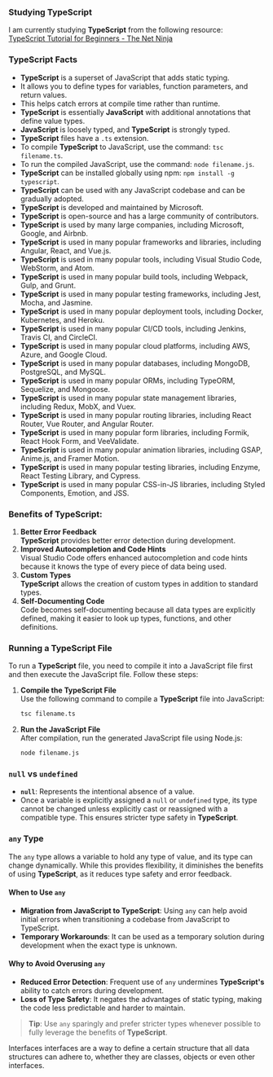 ### Studying TypeScript

I am currently studying **TypeScript** from the following resource:  
[TypeScript Tutorial for Beginners - The Net Ninja](https://youtube.com/playlist?list=PL4cUxeGkcC9gNhFQgS4edYLqP7LkZcFMN&si=Q1ynwHMieG2iCs8r)


### **TypeScript** Facts

- **TypeScript** is a superset of JavaScript that adds static typing.
- It allows you to define types for variables, function parameters, and return values.
- This helps catch errors at compile time rather than runtime.
- **TypeScript** is essentially **JavaScript** with additional annotations that define value types.
- **JavaScript** is loosely typed, and ****TypeScript**** is strongly typed.
- **TypeScript** files have a `.ts` extension.
- To compile **TypeScript** to JavaScript, use the command: `tsc filename.ts`.
- To run the compiled JavaScript, use the command: `node filename.js`.
- **TypeScript** can be installed globally using npm: `npm install -g typescript`.
- **TypeScript** can be used with any JavaScript codebase and can be gradually adopted.
- **TypeScript** is developed and maintained by Microsoft.
- **TypeScript** is open-source and has a large community of contributors.
- **TypeScript** is used by many large companies, including Microsoft, Google, and Airbnb.
- **TypeScript** is used in many popular frameworks and libraries, including Angular, React, and Vue.js.
- **TypeScript** is used in many popular tools, including Visual Studio Code, WebStorm, and Atom.
- **TypeScript** is used in many popular build tools, including Webpack, Gulp, and Grunt.
- **TypeScript** is used in many popular testing frameworks, including Jest, Mocha, and Jasmine.
- **TypeScript** is used in many popular deployment tools, including Docker, Kubernetes, and Heroku.
- **TypeScript** is used in many popular CI/CD tools, including Jenkins, Travis CI, and CircleCI.
- **TypeScript** is used in many popular cloud platforms, including AWS, Azure, and Google Cloud.
- **TypeScript** is used in many popular databases, including MongoDB, PostgreSQL, and MySQL.
- **TypeScript** is used in many popular ORMs, including TypeORM, Sequelize, and Mongoose.
- **TypeScript** is used in many popular state management libraries, including Redux, MobX, and Vuex.
- **TypeScript** is used in many popular routing libraries, including React Router, Vue Router, and Angular Router.
- **TypeScript** is used in many popular form libraries, including Formik, React Hook Form, and VeeValidate.
- **TypeScript** is used in many popular animation libraries, including GSAP, Anime.js, and Framer Motion.
- **TypeScript** is used in many popular testing libraries, including Enzyme, React Testing Library, and Cypress.
- **TypeScript** is used in many popular CSS-in-JS libraries, including Styled Components, Emotion, and JSS.

### Benefits of **TypeScript**:
1. **Better Error Feedback**  
    **TypeScript** provides better error detection during development.
2. **Improved Autocompletion and Code Hints**  
    Visual Studio Code offers enhanced autocompletion and code hints because it knows the type of every piece of data being used.
3. **Custom Types**  
    **TypeScript** allows the creation of custom types in addition to standard types.
4. **Self-Documenting Code**  
    Code becomes self-documenting because all data types are explicitly defined, making it easier to look up types, functions, and other definitions.

### Running a **TypeScript** File
To run a **TypeScript** file, you need to compile it into a JavaScript file first and then execute the JavaScript file. Follow these steps:

1. **Compile the **TypeScript** File**  
    Use the following command to compile a **TypeScript** file into JavaScript:  
    ```bash
    tsc filename.ts
    ```

2. **Run the JavaScript File**  
    After compilation, run the generated JavaScript file using Node.js:  
    ```bash
    node filename.js
    ```

### `null` vs `undefined`
- **`null`**: Represents the intentional absence of a value.  
- Once a variable is explicitly assigned a `null` or `undefined` type, its type cannot be changed unless explicitly cast or reassigned with a compatible type. This ensures stricter type safety in **TypeScript**.

### `any` Type

The `any` type allows a variable to hold any type of value, and its type can change dynamically. While this provides flexibility, it diminishes the benefits of using **TypeScript**, as it reduces type safety and error feedback.

#### When to Use `any`
- **Migration from JavaScript to TypeScript**: Using `any` can help avoid initial errors when transitioning a codebase from JavaScript to TypeScript.
- **Temporary Workarounds**: It can be used as a temporary solution during development when the exact type is unknown.

#### Why to Avoid Overusing `any`
- **Reduced Error Detection**: Frequent use of `any` undermines **TypeScript's** ability to catch errors during development.
- **Loss of Type Safety**: It negates the advantages of static typing, making the code less predictable and harder to maintain.

> **Tip**: Use `any` sparingly and prefer stricter types whenever possible to fully leverage the benefits of **TypeScript**.


Interfaces
    interfaces are a way to define a certain structure that all data structures can adhere to, whether they are classes, objects or even other interfaces.